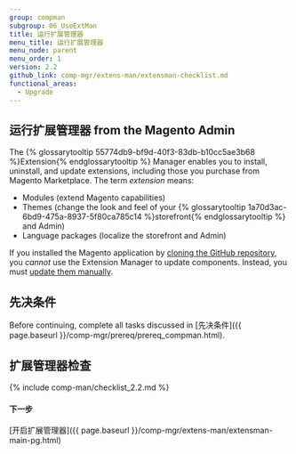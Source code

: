 ```yaml
---
group: compman
subgroup: 06_UseExtMan
title: 运行扩展管理器
menu_title: 运行扩展管理器
menu_node: parent
menu_order: 1
version: 2.2
github_link: comp-mgr/extens-man/extensman-checklist.md
functional_areas:
  - Upgrade
---
```


## 运行扩展管理器 from the Magento Admin
The {% glossarytooltip 55774db9-bf9d-40f3-83db-b10cc5ae3b68 %}Extension{% endglossarytooltip %} Manager enables you to install, uninstall, and update extensions, including those you purchase from Magento Marketplace. The term *extension* means:

*	Modules (extend Magento capabilities)
*	Themes (change the look and feel of your {% glossarytooltip 1a70d3ac-6bd9-475a-8937-5f80ca785c14 %}storefront{% endglossarytooltip %} and Admin)
*	Language packages (localize the storefront and Admin)

<div class="bs-callout bs-callout-warning">
    <p>If you installed the Magento application by <a href="{{ page.baseurl }}/install-gde/prereq/dev_install.html">cloning the GitHub repository</a>, you <em>cannot</em> use the Extension Manager to update components. Instead, you must <a href="{{ page.baseurl }}/install-gde/install/cli/dev_options.html">update them manually</a>.</p>
</div>

## 先决条件
Before continuing, complete all tasks discussed in [先决条件]({{ page.baseurl }}/comp-mgr/prereq/prereq_compman.html).

## 扩展管理器检查
{% include comp-man/checklist_2.2.md %}

#### 下一步
[开启扩展管理器]({{ page.baseurl }}/comp-mgr/extens-man/extensman-main-pg.html)
